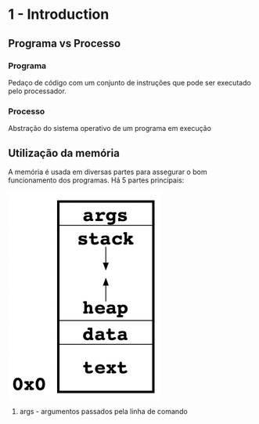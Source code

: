 # 1 - Introduction

## Programa vs Processo

### Programa

Pedaço de código com um conjunto de instruções que pode ser executado pelo processador.

### Processo

Abstração do sistema operativo de um programa em execução

## Utilização da memória

A memória é usada em diversas partes para assegurar o bom funcionamento dos programas. Há 5 partes principais:

<p1 align = "center" >
<img    align = "center"
        src = "..//Images//MemoryParts.png"
        alt = "memory parts"
        title = "memory parts"
/> </p1>

1. args - argumentos passados pela linha de comando